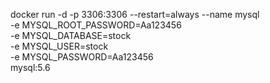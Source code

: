 docker run -d  -p 3306:3306 --restart=always --name mysql \
-e MYSQL_ROOT_PASSWORD=Aa123456 \
-e MYSQL_DATABASE=stock \
-e MYSQL_USER=stock \
-e MYSQL_PASSWORD=Aa123456 \
mysql:5.6